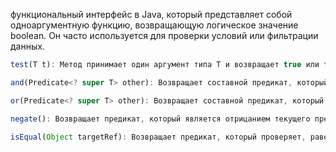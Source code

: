функциональный интерфейс в Java, который представляет собой одноаргументную функцию, возвращающую логическое значение boolean. Он часто используется для проверки условий или фильтрации данных.

```js
test(T t): Метод принимает один аргумент типа T и возвращает true или false в зависимости от выполнения условия.

and(Predicate<? super T> other): Возвращает составной предикат, который проверяет, выполняются ли оба условия — текущий и переданный в and предикат.

or(Predicate<? super T> other): Возвращает составной предикат, который проверяет, выполняется ли хотя бы одно из условий — текущее или переданное в or предикат.

negate(): Возвращает предикат, который является отрицанием текущего предиката.

isEqual(Object targetRef): Возвращает предикат, который проверяет, равен ли переданный объект заданному значению (использует метод equals).
```